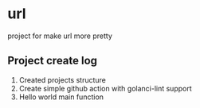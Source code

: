 # url

project for make url more pretty

## Project create log

1. Created projects structure
2. Create simple github action with golanci-lint support
3. Hello world main function

